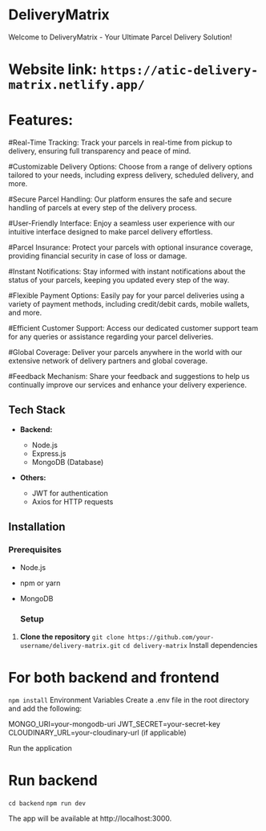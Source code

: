 # DeliveryMatrix
Welcome to DeliveryMatrix - Your Ultimate Parcel Delivery Solution!


# Website link: `https://atic-delivery-matrix.netlify.app/`


# Features:
#Real-Time Tracking: Track your parcels in real-time from pickup to delivery, ensuring full transparency and peace of mind.

#Customizable Delivery Options: Choose from a range of delivery options tailored to your needs, including express delivery, scheduled delivery, and more.

#Secure Parcel Handling: Our platform ensures the safe and secure handling of parcels at every step of the delivery process.

#User-Friendly Interface: Enjoy a seamless user experience with our intuitive interface designed to make parcel delivery effortless.

#Parcel Insurance: Protect your parcels with optional insurance coverage, providing financial security in case of loss or damage.

#Instant Notifications: Stay informed with instant notifications about the status of your parcels, keeping you updated every step of the way.

#Flexible Payment Options: Easily pay for your parcel deliveries using a variety of payment methods, including credit/debit cards, mobile wallets, and more.

#Efficient Customer Support: Access our dedicated customer support team for any queries or assistance regarding your parcel deliveries.

#Global Coverage: Deliver your parcels anywhere in the world with our extensive network of delivery partners and global coverage.

#Feedback Mechanism: Share your feedback and suggestions to help us continually improve our services and enhance your delivery experience.


## Tech Stack

  
- **Backend:**
  - Node.js
  - Express.js
  - MongoDB (Database)


- **Others:**
  - JWT for authentication
  - Axios for HTTP requests
 

  
## Installation
### Prerequisites
- Node.js
- npm or yarn
- MongoDB

  ### Setup
1. **Clone the repository**
   `git clone https://github.com/your-username/delivery-matrix.git`
   `cd delivery-matrix`
Install dependencies


# For both backend and frontend
`npm install`
Environment Variables
Create a .env file in the root directory and add the following:


MONGO_URI=your-mongodb-uri
JWT_SECRET=your-secret-key
CLOUDINARY_URL=your-cloudinary-url (if applicable)


Run the application


# Run backend
`cd backend`
`npm run dev`



The app will be available at http://localhost:3000.
